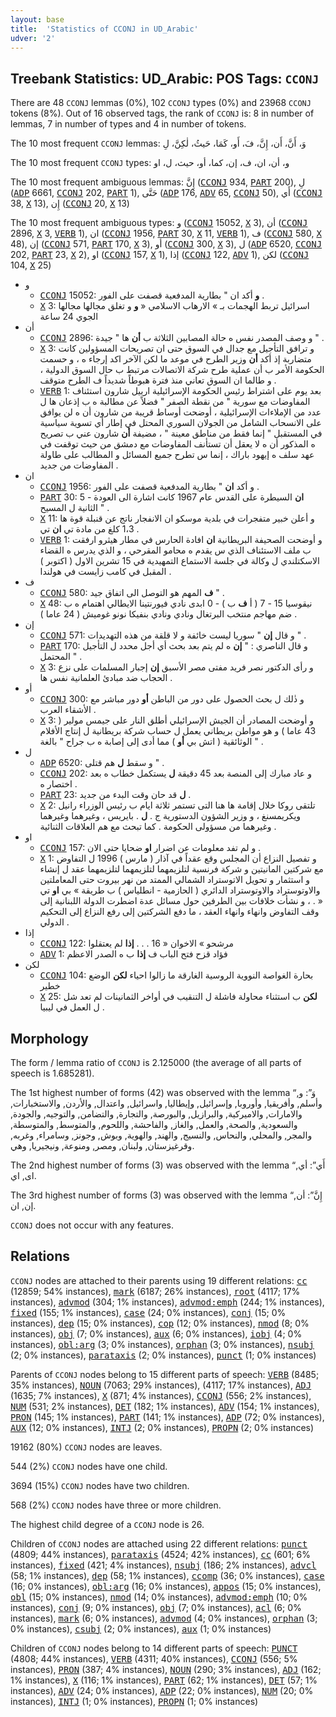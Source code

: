 ```yaml
---
layout: base
title:  'Statistics of CCONJ in UD_Arabic'
udver: '2'
---
```


## Treebank Statistics: UD_Arabic: POS Tags: `CCONJ`

There are 48 `CCONJ` lemmas (0%), 102 `CCONJ` types (0%) and 23968 `CCONJ` tokens (8%).
Out of 16 observed tags, the rank of `CCONJ` is: 8 in number of lemmas, 7 in number of types and 4 in number of tokens.

The 10 most frequent `CCONJ` lemmas: وَ، أَنَّ، أَن، إِنَّ، فَ، أَو، كَمَا، حَيثُ، لٰكِنَّ، لِ

The 10 most frequent `CCONJ` types:  و، أن، ان، ف، إن، كما، أو، حيث، ل، او

The 10 most frequent ambiguous lemmas: إِنَّ (<tt><a href="ar-pos-CCONJ.html">CCONJ</a></tt> 934, <tt><a href="ar-pos-PART.html">PART</a></tt> 200), لِ (<tt><a href="ar-pos-ADP.html">ADP</a></tt> 6661, <tt><a href="ar-pos-CCONJ.html">CCONJ</a></tt> 202, <tt><a href="ar-pos-PART.html">PART</a></tt> 1), حَتَّى (<tt><a href="ar-pos-ADP.html">ADP</a></tt> 176, <tt><a href="ar-pos-ADV.html">ADV</a></tt> 65, <tt><a href="ar-pos-CCONJ.html">CCONJ</a></tt> 50), أَي (<tt><a href="ar-pos-CCONJ.html">CCONJ</a></tt> 38, <tt><a href="ar-pos-X.html">X</a></tt> 13), إِن (<tt><a href="ar-pos-CCONJ.html">CCONJ</a></tt> 20, <tt><a href="ar-pos-X.html">X</a></tt> 13)

The 10 most frequent ambiguous types:  و (<tt><a href="ar-pos-CCONJ.html">CCONJ</a></tt> 15052, <tt><a href="ar-pos-X.html">X</a></tt> 3), أن (<tt><a href="ar-pos-CCONJ.html">CCONJ</a></tt> 2896, <tt><a href="ar-pos-X.html">X</a></tt> 3, <tt><a href="ar-pos-VERB.html">VERB</a></tt> 1), ان (<tt><a href="ar-pos-CCONJ.html">CCONJ</a></tt> 1956, <tt><a href="ar-pos-PART.html">PART</a></tt> 30, <tt><a href="ar-pos-X.html">X</a></tt> 11, <tt><a href="ar-pos-VERB.html">VERB</a></tt> 1), ف (<tt><a href="ar-pos-CCONJ.html">CCONJ</a></tt> 580, <tt><a href="ar-pos-X.html">X</a></tt> 48), إن (<tt><a href="ar-pos-CCONJ.html">CCONJ</a></tt> 571, <tt><a href="ar-pos-PART.html">PART</a></tt> 170, <tt><a href="ar-pos-X.html">X</a></tt> 3), أو (<tt><a href="ar-pos-CCONJ.html">CCONJ</a></tt> 300, <tt><a href="ar-pos-X.html">X</a></tt> 3), ل (<tt><a href="ar-pos-ADP.html">ADP</a></tt> 6520, <tt><a href="ar-pos-CCONJ.html">CCONJ</a></tt> 202, <tt><a href="ar-pos-PART.html">PART</a></tt> 23, <tt><a href="ar-pos-X.html">X</a></tt> 2), او (<tt><a href="ar-pos-CCONJ.html">CCONJ</a></tt> 157, <tt><a href="ar-pos-X.html">X</a></tt> 1), إذا (<tt><a href="ar-pos-CCONJ.html">CCONJ</a></tt> 122, <tt><a href="ar-pos-ADV.html">ADV</a></tt> 1), لكن (<tt><a href="ar-pos-CCONJ.html">CCONJ</a></tt> 104, <tt><a href="ar-pos-X.html">X</a></tt> 25)


* و
  * <tt><a href="ar-pos-CCONJ.html">CCONJ</a></tt> 15052: <b>و</b> أكد ان " بطارية المدفعية قصفت على الفور .
  * <tt><a href="ar-pos-X.html">X</a></tt> 3: اسرائيل تربط الهجمات بـ » الارهاب الاسلامي « <b>و</b> و تغلق مجالها مجالها الجوي 24 ساعة
* أن
  * <tt><a href="ar-pos-CCONJ.html">CCONJ</a></tt> 2896: و وصف المصدر نفس ه حالة المصابين الثلاثة ب <b>أن</b> ها " جيدة " .
  * <tt><a href="ar-pos-X.html">X</a></tt> 3: و ترافق التأجيل مع جدال في السوق حتى ان تصريحات المسؤولين كانت متضاربة إذ أكد <b>أن</b> وزير الطرح في موعد ما لكن الآخر اكد إرجاء ه ، و حسمت الحكومة الأمر ب أن عملية طرح شركة الاتصالات مرتبط ب حال السوق الدولية ، و طالما ان السوق تعاني منذ فترة هبوطاً شديداً ف الطرح متوقف .
  * <tt><a href="ar-pos-VERB.html">VERB</a></tt> 1: بعد يوم على اشتراط رئيس الحكومة الإسرائيلية ارييل شارون استئناف المفاوضات مع سورية " من نقطة الصفر " فضلاً عن مطالبة ه ب إذعان ها ل عدد من الإملاءات الإسرائيلية ، أوضحت أوساط قريبة من شارون أن ه لن يوافق على الانسحاب الشامل من الجولان السوري المحتل في إطار أي تسوية سياسية في المستقبل " إنما فقط من مناطق معينة " ، مضيفة <b>أن</b> شارون عني ب تصريح ه المذكور أن ه لا يعقل أن تستأنف المفاوضات مع دمشق من حيث توقفت في عهد سلف ه إيهود باراك ، إنما س تطرح جميع المسائل و المطالب على طاولة المفاوضات من جديد .
* ان
  * <tt><a href="ar-pos-CCONJ.html">CCONJ</a></tt> 1956: و أكد <b>ان</b> " بطارية المدفعية قصفت على الفور .
  * <tt><a href="ar-pos-PART.html">PART</a></tt> 30: 5 - <b>ان</b> السيطرة على القدس عام 1967 كانت اشارة الى العودة الثانية ل المسيح " .
  * <tt><a href="ar-pos-X.html">X</a></tt> 11: و أعلن خبير متفجرات في بلدية موسكو ان الانفجار ناتج عن قنبلة قوة ها 1،3 كلغ من مادة تي <b>ان</b> تي .
  * <tt><a href="ar-pos-VERB.html">VERB</a></tt> 1: و أوضحت الصحيفة البريطانية <b>ان</b> افادة الحارس في مطار هيثرو ارفقت ب ملف الاستئناف الذي س يقدم ه محامو المقرحي ، و الذي يدرس ه القضاء الاسكتلندي ل وكالة في جلسة الاستماع التمهيدية في 15 تشرين الاول ( اكتوبر ) المقبل في كامب زايست في هولندا .
* ف
  * <tt><a href="ar-pos-CCONJ.html">CCONJ</a></tt> 580: <b>ف</b> المهم هو التوصل الى اتفاق جيد " .
  * <tt><a href="ar-pos-X.html">X</a></tt> 48: نيقوسيا 15 - 7 ( أ <b>ف</b> ب ) - 0 ابدى نادي فيورنتينا الايطالي اهتمام ه ب ضم مهاجم منتخب البرتغال ونادي ونادي بنفيكا نونو غوميش ( 24 عاما ) .
* إن
  * <tt><a href="ar-pos-CCONJ.html">CCONJ</a></tt> 571: و قال <b>إن</b> " سوريا ليست خائفة و لا قلقة من هذه التهديدات " .
  * <tt><a href="ar-pos-PART.html">PART</a></tt> 170: و قال الناصري : " <b>إن</b> ه لم يتم بعد بحث أي أجل محدد ل التأجيل المحتمل " .
  * <tt><a href="ar-pos-X.html">X</a></tt> 3: و رأى الدكتور نصر فريد مفتى مصر الأسبق <b>إن</b> إجبار المسلمات على نزع الحجاب ضد مبادئ العلمانية نفس ها .
* أو
  * <tt><a href="ar-pos-CCONJ.html">CCONJ</a></tt> 300: و ذٰلك ل بحث الحصول على دور من الباطن <b>أو</b> دور مباشر مع الأشقاء العرب .
  * <tt><a href="ar-pos-X.html">X</a></tt> 3: و أوضحت المصادر أن الجيش الإسرائيلي أطلق النار على جيمس مولير ( 43 عاما ) و هو مواطن بريطاني يعمل ل حساب شركة بريطانية ل إنتاج الأفلام الوثائقية ( اتش بي <b>أو</b> ) مما أدى إلى إصابة ه ب جراح " بالغة " .
* ل
  * <tt><a href="ar-pos-ADP.html">ADP</a></tt> 6520: و سقط <b>ل</b> هم قتلى " .
  * <tt><a href="ar-pos-CCONJ.html">CCONJ</a></tt> 202: و عاد مبارك إلى المنصة بعد 45 دقيقة <b>ل</b> يستكمل خطاب ه بعد اختصار ه .
  * <tt><a href="ar-pos-PART.html">PART</a></tt> 23: <b>ل</b> قد حان وقت البدء من جديد .
  * <tt><a href="ar-pos-X.html">X</a></tt> 2: تلتقى روكا خلال إقامة ها هنا التى تستمر ثلاثة ايام ب رئيس الوزراء رانيل ويكريمسنغ ، و وزير الشؤون الدستورية ج . <b>ل</b> . بايريس ، وغيرهما وغيرهما وغيرهما من مسؤولى الحكومة . كما تبحث مع هم العلاقات الثنائية .
* او
  * <tt><a href="ar-pos-CCONJ.html">CCONJ</a></tt> 157: و لم تفد معلومات عن اضرار <b>او</b> ضحايا حتى الان .
  * <tt><a href="ar-pos-X.html">X</a></tt> 1: و تفصيل النزاع أن المجلس وقع عقداً في آذار ( مارس ) 1996 ل التفاوض مع شركتين المانيتين و شركة فرنسية لتلزيمهما لتلزيمهما لتلزيمهما عقد ل إنشاء و استثمار و تحويل الاتوستراد الشمالي الممتد من نهر بيروت حتى المعاملتين والاوتوستراد والاوتوستراد الدائري ( الحازمية - انطلياس ) ب طريقة » بي <b>او</b> تي « . ، و نشأت خلافات بين الطرفين حول مسائل عدة اضطرت الدولة اللبنانية إلى وقف التفاوض وانهاء وانهاء العقد ، ما دفع الشركتين إلى رفع النزاع إلى التحكيم الدولي .
* إذا
  * <tt><a href="ar-pos-CCONJ.html">CCONJ</a></tt> 122: مرشحو » الاخوان « 16 . . . <b>إذا</b> لم يعتقلوا
  * <tt><a href="ar-pos-ADV.html">ADV</a></tt> 1: فؤاد قزح فتح الباب ف <b>إذا</b> ب ه الصدر الاعظم
* لكن
  * <tt><a href="ar-pos-CCONJ.html">CCONJ</a></tt> 104: بحارة الغواصة النووية الروسية الغارقة ما زالوا احياء <b>لكن</b> الوضع خطير
  * <tt><a href="ar-pos-X.html">X</a></tt> 25: <b>لكن</b> ب استثناء محاولة فاشلة ل التنقيب في أواخر الثمانينات لم تعد شل ل العمل في ليبيا .

## Morphology

The form / lemma ratio of `CCONJ` is 2.125000 (the average of all parts of speech is 1.685281).

The 1st highest number of forms (42) was observed with the lemma “وَ”: و, وأسلم, وأفريقيا, وأوروبا, وإسرائيل, وإيطاليا, واسرائيل, واعتدال, والأردن, والاستخبارات, والامارات, والاميركية, والبرازيل, والبورصة, والتجارة, والتضامن, والتوجيه, والجودة, والسعودية, والصحة, والعمل, والغاز, والفاحشة, واللحوم, والمتوسط, والمتوسطة, والمجر, والمحلي, والنحاس, والنسيج, والهند, والهوية, وبوش, وجونز, وسامراء, وغربه, وقرغيزستان, ولبنان, ومصر, ومنوعة, ونيجيريا, وهي.

The 2nd highest number of forms (3) was observed with the lemma “أَي”: أي, اى, اي.

The 3rd highest number of forms (3) was observed with the lemma “إِنَّ”: أن, إن, ان.

`CCONJ` does not occur with any features.


## Relations

`CCONJ` nodes are attached to their parents using 19 different relations: <tt><a href="ar-dep-cc.html">cc</a></tt> (12859; 54% instances), <tt><a href="ar-dep-mark.html">mark</a></tt> (6187; 26% instances), <tt><a href="ar-dep-root.html">root</a></tt> (4117; 17% instances), <tt><a href="ar-dep-advmod.html">advmod</a></tt> (304; 1% instances), <tt><a href="ar-dep-advmod-emph.html">advmod:emph</a></tt> (244; 1% instances), <tt><a href="ar-dep-fixed.html">fixed</a></tt> (155; 1% instances), <tt><a href="ar-dep-case.html">case</a></tt> (24; 0% instances), <tt><a href="ar-dep-conj.html">conj</a></tt> (15; 0% instances), <tt><a href="ar-dep-dep.html">dep</a></tt> (15; 0% instances), <tt><a href="ar-dep-cop.html">cop</a></tt> (12; 0% instances), <tt><a href="ar-dep-nmod.html">nmod</a></tt> (8; 0% instances), <tt><a href="ar-dep-obj.html">obj</a></tt> (7; 0% instances), <tt><a href="ar-dep-aux.html">aux</a></tt> (6; 0% instances), <tt><a href="ar-dep-iobj.html">iobj</a></tt> (4; 0% instances), <tt><a href="ar-dep-obl-arg.html">obl:arg</a></tt> (3; 0% instances), <tt><a href="ar-dep-orphan.html">orphan</a></tt> (3; 0% instances), <tt><a href="ar-dep-nsubj.html">nsubj</a></tt> (2; 0% instances), <tt><a href="ar-dep-parataxis.html">parataxis</a></tt> (2; 0% instances), <tt><a href="ar-dep-punct.html">punct</a></tt> (1; 0% instances)

Parents of `CCONJ` nodes belong to 15 different parts of speech: <tt><a href="ar-pos-VERB.html">VERB</a></tt> (8485; 35% instances), <tt><a href="ar-pos-NOUN.html">NOUN</a></tt> (7063; 29% instances),  (4117; 17% instances), <tt><a href="ar-pos-ADJ.html">ADJ</a></tt> (1635; 7% instances), <tt><a href="ar-pos-X.html">X</a></tt> (871; 4% instances), <tt><a href="ar-pos-CCONJ.html">CCONJ</a></tt> (556; 2% instances), <tt><a href="ar-pos-NUM.html">NUM</a></tt> (531; 2% instances), <tt><a href="ar-pos-DET.html">DET</a></tt> (182; 1% instances), <tt><a href="ar-pos-ADV.html">ADV</a></tt> (154; 1% instances), <tt><a href="ar-pos-PRON.html">PRON</a></tt> (145; 1% instances), <tt><a href="ar-pos-PART.html">PART</a></tt> (141; 1% instances), <tt><a href="ar-pos-ADP.html">ADP</a></tt> (72; 0% instances), <tt><a href="ar-pos-AUX.html">AUX</a></tt> (12; 0% instances), <tt><a href="ar-pos-INTJ.html">INTJ</a></tt> (2; 0% instances), <tt><a href="ar-pos-PROPN.html">PROPN</a></tt> (2; 0% instances)

19162 (80%) `CCONJ` nodes are leaves.

544 (2%) `CCONJ` nodes have one child.

3694 (15%) `CCONJ` nodes have two children.

568 (2%) `CCONJ` nodes have three or more children.

The highest child degree of a `CCONJ` node is 26.

Children of `CCONJ` nodes are attached using 22 different relations: <tt><a href="ar-dep-punct.html">punct</a></tt> (4809; 44% instances), <tt><a href="ar-dep-parataxis.html">parataxis</a></tt> (4524; 42% instances), <tt><a href="ar-dep-cc.html">cc</a></tt> (601; 6% instances), <tt><a href="ar-dep-fixed.html">fixed</a></tt> (421; 4% instances), <tt><a href="ar-dep-nsubj.html">nsubj</a></tt> (186; 2% instances), <tt><a href="ar-dep-advcl.html">advcl</a></tt> (58; 1% instances), <tt><a href="ar-dep-dep.html">dep</a></tt> (58; 1% instances), <tt><a href="ar-dep-ccomp.html">ccomp</a></tt> (36; 0% instances), <tt><a href="ar-dep-case.html">case</a></tt> (16; 0% instances), <tt><a href="ar-dep-obl-arg.html">obl:arg</a></tt> (16; 0% instances), <tt><a href="ar-dep-appos.html">appos</a></tt> (15; 0% instances), <tt><a href="ar-dep-obl.html">obl</a></tt> (15; 0% instances), <tt><a href="ar-dep-nmod.html">nmod</a></tt> (14; 0% instances), <tt><a href="ar-dep-advmod-emph.html">advmod:emph</a></tt> (10; 0% instances), <tt><a href="ar-dep-conj.html">conj</a></tt> (9; 0% instances), <tt><a href="ar-dep-obj.html">obj</a></tt> (7; 0% instances), <tt><a href="ar-dep-acl.html">acl</a></tt> (6; 0% instances), <tt><a href="ar-dep-mark.html">mark</a></tt> (6; 0% instances), <tt><a href="ar-dep-advmod.html">advmod</a></tt> (4; 0% instances), <tt><a href="ar-dep-orphan.html">orphan</a></tt> (3; 0% instances), <tt><a href="ar-dep-csubj.html">csubj</a></tt> (2; 0% instances), <tt><a href="ar-dep-aux.html">aux</a></tt> (1; 0% instances)

Children of `CCONJ` nodes belong to 14 different parts of speech: <tt><a href="ar-pos-PUNCT.html">PUNCT</a></tt> (4808; 44% instances), <tt><a href="ar-pos-VERB.html">VERB</a></tt> (4311; 40% instances), <tt><a href="ar-pos-CCONJ.html">CCONJ</a></tt> (556; 5% instances), <tt><a href="ar-pos-PRON.html">PRON</a></tt> (387; 4% instances), <tt><a href="ar-pos-NOUN.html">NOUN</a></tt> (290; 3% instances), <tt><a href="ar-pos-ADJ.html">ADJ</a></tt> (162; 1% instances), <tt><a href="ar-pos-X.html">X</a></tt> (116; 1% instances), <tt><a href="ar-pos-PART.html">PART</a></tt> (62; 1% instances), <tt><a href="ar-pos-DET.html">DET</a></tt> (57; 1% instances), <tt><a href="ar-pos-ADV.html">ADV</a></tt> (24; 0% instances), <tt><a href="ar-pos-ADP.html">ADP</a></tt> (22; 0% instances), <tt><a href="ar-pos-NUM.html">NUM</a></tt> (20; 0% instances), <tt><a href="ar-pos-INTJ.html">INTJ</a></tt> (1; 0% instances), <tt><a href="ar-pos-PROPN.html">PROPN</a></tt> (1; 0% instances)

